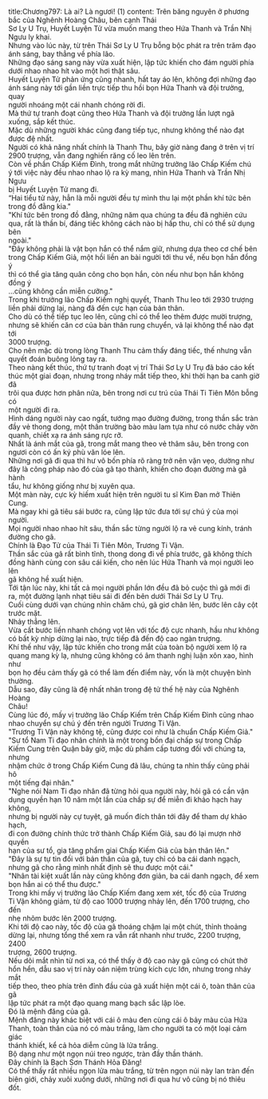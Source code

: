 title:Chương797: Là ai? Là ngươi! (1)
content:
Trên băng nguyên ở phương bắc của Nghênh Hoàng Châu, bên cạnh Thái<br>Sơ Ly U Trụ, Huyết Luyện Tử vừa muốn mang theo Hứa Thanh và Trần Nhị<br>Ngưu ly khai.<br>Nhưng vào lúc này, từ trên Thái Sơ Ly U Trụ bỗng bộc phát ra trên trăm đạo<br>ánh sáng, bay thẳng về phía lão.<br>Những đạo sáng sang này vừa xuất hiện, lập tức khiến cho đám người phía<br>dưới nhao nhao hít vào một hơi thật sâu.<br>Huyết Luyện Tử phản ứng cũng nhanh, hất tay áo lên, không đợi những đạo<br>ánh sáng này tới gần liền trực tiếp thu hồi bọn Hứa Thanh và đội trưởng, quay<br>người nhoáng một cái nhanh chóng rời đi.<br>Mà thứ tự tranh đoạt cũng theo Hứa Thanh và đội trưởng lần lượt ngã<br>xuống, sắp kết thúc.<br>Mặc dù những người khác cũng đang tiếp tục, nhưng không thể nào đạt<br>được đệ nhất.<br>Người có khả năng nhất chính là Thanh Thu, bây giờ nàng đang ở trên vị trí<br>2900 trượng, vẫn đang nghiến răng cố leo lên trên.<br>Còn về phần Chấp Kiếm Đình, trong mắt những trưởng lão Chấp Kiếm chú<br>ý tới việc này đều nhao nhao lộ ra kỳ mang, nhìn Hứa Thanh và Trần Nhị Ngưu<br>bị Huyết Luyện Tử mang đi.<br>“Hai tiểu tử này, hẳn là mỗi người đều tự mình thu lại một phần khí tức bên<br>trong đồ đằng kia."<br>"Khí tức bên trong đồ đằng, những năm qua chúng ta đều đã nghiên cứu<br>qua, rất là thần bí, đáng tiếc không cách nào bị hấp thu, chỉ có thể sử dụng bên<br>ngoài."<br>"Đây không phải là vật bọn hắn có thể nắm giữ, nhưng dựa theo cơ chế bên<br>trong Chấp Kiếm Giả, một hồi liền an bài người tới thu về, nếu bọn hắn đồng ý<br>thì có thể gia tăng quân công cho bọn hắn, còn nếu như bọn hắn không đồng ý<br>…cũng không cần miễn cưỡng."<br>Trong khi trưởng lão Chấp Kiếm nghị quyết, Thanh Thu leo tới 2930 trượng<br>liền phải dừng lại, nàng đã đến cực hạn của bản thân.<br>Cho dù có thể tiếp tục leo lên, cũng chỉ có thể leo thêm được mười trượng,<br>nhưng sẽ khiến căn cơ của bản thân rung chuyển, vả lại không thể nào đạt tới<br>3000 trượng.<br>Cho nên mặc dù trong lòng Thanh Thu cảm thấy đáng tiếc, thế nhưng vẫn<br>quyết đoán buông lỏng tay ra.<br>Theo nàng kết thúc, thứ tự tranh đoạt vị trí Thái Sơ Ly U Trụ đã báo cáo kết<br>thúc một giai đoạn, nhưng trong nháy mắt tiếp theo, khi thời hạn ba canh giờ đã<br>trôi qua được hơn phân nửa, bên trong nơi cư trú của Thái Ti Tiên Môn bỗng có<br>một người đi ra.<br>Hình dáng người này cao ngất, tướng mạo đường đường, trong thần sắc tràn<br>đầy vẻ thong dong, một thân trường bào màu lam tựa như có nước chảy vờn<br>quanh, chiết xạ ra ánh sáng rực rỡ.<br>Nhất là ánh mắt của gã, trong mắt mang theo vẻ thâm sâu, bên trong con<br>ngươi còn có ấn ký phù văn lóe lên.<br>Những nơi gã đi qua thì hư vô bốn phía rõ ràng trở nên vặn vẹo, dường như<br>đây là công pháp nào đó của gã tạo thành, khiến cho đoạn đường mà gã hành<br>tẩu, hư không giống như bị xuyên qua.<br>Một màn này, cực kỳ hiếm xuất hiện trên người tu sĩ Kim Đan mở Thiên<br>Cung.<br>Mà ngay khi gã tiêu sái bước ra, cũng lập tức đưa tới sự chú ý của mọi<br>người.<br>Mọi người nhao nhao hít sâu, thần sắc từng người lộ ra vẻ cung kính, tránh<br>đường cho gã.<br>Chính là Đạo Tử của Thái Ti Tiên Môn, Trương Ti Vận.<br>Thần sắc của gã rất bình tĩnh, thong dong đi về phía trước, gã không thích<br>đồng hành cùng con sâu cái kiến, cho nên lúc Hứa Thanh và mọi người leo lên<br>gã không hề xuất hiện.<br>Tới tận lúc này, khi tất cả mọi người phần lớn đều đã bỏ cuộc thì gã mới đi<br>ra, một đường lạnh nhạt tiêu sái đi đến bên dưới Thái Sơ Ly U Trụ.<br>Cuối cùng dưới vạn chúng nhìn chăm chú, gã giơ chân lên, bước lên cây cột<br>trước mặt.<br>Nhảy thẳng lên.<br>Vừa cất bước liền nhanh chóng vọt lên với tốc độ cực nhanh, hầu như không<br>có bất kỳ nhịp dừng lại nào, trực tiếp đã đến độ cao ngàn trượng.<br>Khí thế như vậy, lập tức khiến cho trong mắt của toàn bộ người xem lộ ra<br>quang mang kỳ lạ, nhưng cũng không có âm thanh nghị luận xôn xao, hình như<br>bọn họ đều cảm thấy gã có thể làm đến điểm này, vốn là một chuyện bình<br>thường.<br>Dẫu sao, đây cũng là đệ nhất nhân trong đệ tử thế hệ này của Nghênh Hoàng<br>Châu!<br>Cùng lúc đó, mấy vị trưởng lão Chấp Kiếm trên Chấp Kiếm Đình cũng nhao<br>nhao chuyển sự chú ý đến trên người Trương Ti Vận.<br>"Trương Ti Vận này không tệ, cũng được coi như là chuẩn Chấp Kiếm Giả."<br>"Sư tổ Nam Ti đạo nhân chính là một trong bốn đại chấp sự trong Chấp<br>Kiếm Cung trên Quận bây giờ, mặc dù phẩm cấp tương đối với chúng ta, nhưng<br>nhậm chức ở trong Chấp Kiếm Cung đã lâu, chúng ta nhìn thấy cũng phải hô<br>một tiếng đại nhân."<br>"Nghe nói Nam Ti đạo nhân đã từng hỏi qua người này, hỏi gã có cần vận<br>dụng quyền hạn 10 năm một lần của chấp sự để miễn đi khảo hạch hay không,<br>nhưng bị người này cự tuyệt, gã muốn đích thân tới đây để tham dự khảo hạch,<br>đi con đường chính thức trở thành Chấp Kiếm Giả, sau đó lại mượn nhờ quyền<br>hạn của sư tổ, gia tăng phẩm giai Chấp Kiếm Giả của bản thân lên."<br>"Đây là sự tự tin đối với bản thân của gã, tuy chỉ có ba cái danh ngạch,<br>nhưng gã cho rằng mình nhất định sẽ thu được một cái."<br>"Nhân tài kiệt xuất lần này cũng không đơn giản, ba cái danh ngạch, để xem<br>bọn hắn ai có thể thu được."<br>Trong khi mấy vị trưởng lão Chấp Kiếm đang xem xét, tốc độ của Trương<br>Ti Vận không giảm, từ độ cao 1000 trượng nhảy lên, đến 1700 trượng, cho đến<br>nhẹ nhõm bước lên 2000 trượng.<br>Khi tới độ cao này, tốc độ của gã thoáng chậm lại một chút, thỉnh thoảng<br>dừng lại, nhưng tổng thể xem ra vẫn rất nhanh như trước, 2200 trượng, 2400<br>trượng, 2600 trượng.<br>Nếu dõi mắt nhìn từ nơi xa, có thể thấy ở độ cao này gã cũng có chút thở<br>hổn hển, dẫu sao vị trí này oán niệm trùng kích cực lớn, nhưng trong nháy mắt<br>tiếp theo, theo phía trên đỉnh đầu của gã xuất hiện một cái ô, toàn thân của gã<br>lập tức phát ra một đạo quang mang bạch sắc lập lòe.<br>Đó là mệnh đăng của gã.<br>Mệnh đăng này khác biệt với cái ô màu đen cùng cái ô bảy màu của Hứa<br>Thanh, toàn thân của nó có màu trắng, làm cho người ta có một loại cảm giác<br>thánh khiết, kể cả hỏa diễm cũng là lửa trắng.<br>Bộ dạng như một ngọn núi treo ngược, tràn đầy thần thánh.<br>Đây chính là Bạch Sơn Thánh Hỏa Đăng!<br>Có thể thấy rất nhiều ngọn lửa màu trắng, từ trên ngọn núi này lan tràn đến<br>biên giới, chảy xuôi xuống dưới, những nơi đi qua hư vô cũng bị nó thiêu đốt.